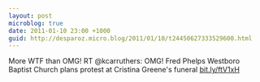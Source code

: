```yaml
---
layout: post
microblog: true
date: 2011-01-10 23:00 +1000
guid: http://desparoz.micro.blog/2011/01/10/t24450627333529600.html
---
```

More WTF than OMG! RT @kcarruthers: OMG! Fred Phelps Westboro Baptist Church plans protest at Cristina Greene's funeral [bit.ly/ftV1xH](http://bit.ly/ftV1xH)
